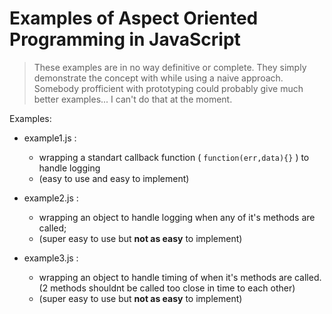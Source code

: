 # Examples of Aspect Oriented Programming in JavaScript

> These examples are in no way definitive or complete. They simply demonstrate the concept with while using a naive approach. Somebody profficient with prototyping could probably give much better examples... I can't do that at the moment.


Examples:

 - example1.js : 
    - wrapping a standart callback function ( ```function(err,data){}``` ) to handle logging 
    - (easy to use and easy to implement)

 - example2.js : 
    - wrapping an object to handle logging when any of it's methods are called;
    - (super easy to use but **not as easy** to implement)

 - example3.js : 
    - wrapping an object to handle timing of when it's methods are called. (2 methods shouldnt be called too close in time to each other)
    - (super easy to use but **not as easy** to implement)
